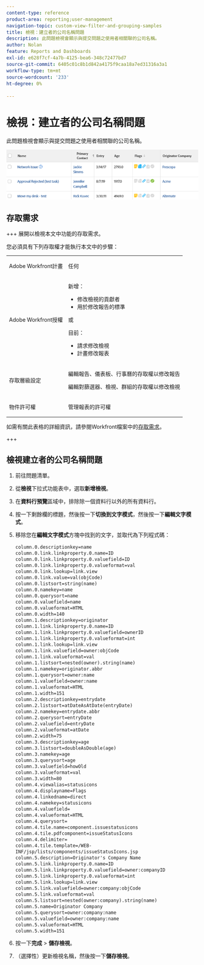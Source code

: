 ```yaml
---
content-type: reference
product-area: reporting;user-management
navigation-topic: custom-view-filter-and-grouping-samples
title: 檢視：建立者的公司名稱問題
description: 此問題檢視會顯示與提交問題之使用者相關聯的公司名稱。
author: Nolan
feature: Reports and Dashboards
exl-id: e628f7cf-4a7b-4125-bea6-348c72477bd7
source-git-commit: 6405c01c8b1d842a4175f9caa18a7ed31316a3a1
workflow-type: tm+mt
source-wordcount: '233'
ht-degree: 0%

---
```


# 檢視：建立者的公司名稱問題

<!--Audit: 11/2024-->

此問題檢視會顯示與提交問題之使用者相關聯的公司名稱。

![custom_view_for_issues_with_originator_company_name.png](assets/custom-view-for-issues-350x33.png)

## 存取需求

+++ 展開以檢視本文中功能的存取需求。

您必須具有下列存取權才能執行本文中的步驟：

<table style="table-layout:auto"> 
 <col> 
 <col> 
 <tbody> 
  <tr> 
   <td role="rowheader">Adobe Workfront計畫</td> 
   <td> <p>任何</p> </td> 
  </tr> 
  <tr> 
   <td role="rowheader">Adobe Workfront授權</td> 
   <td> <p>新增：<ul><li>修改檢視的貢獻者</li><li>用於修改報告的標準</li></ul></p><p>或</p>目前：<ul><li>請求修改檢視</li><li>計畫修改報表</li></ul></p> </td> 
  </tr> 
  <tr> 
   <td role="rowheader">存取層級設定</td> 
   <td> <p>編輯報告、儀表板、行事曆的存取權以修改報告</p> <p>編輯對篩選器、檢視、群組的存取權以修改檢視</p> </td> 
  </tr>  
  <tr> 
   <td role="rowheader">物件許可權</td> 
   <td> <p>管理報表的許可權</p> </td> 
  </tr> 
 </tbody> 
</table>

如需有關此表格的詳細資訊，請參閱Workfront檔案中的[存取需求](/help/quicksilver/administration-and-setup/add-users/access-levels-and-object-permissions/access-level-requirements-in-documentation.md)。

+++

## 檢視建立者的公司名稱問題

1. 前往問題清單。
1. 從&#x200B;**檢視**&#x200B;下拉式功能表中，選取&#x200B;**新增檢視**。
1. 在&#x200B;**資料行預覽**&#x200B;區域中，排除除一個資料行以外的所有資料行。
1. 按一下剩餘欄的標題，然後按一下&#x200B;**切換到文字模式**，然後按一下&#x200B;**編輯文字模式**。
1. 移除您在&#x200B;**編輯文字模式**&#x200B;方塊中找到的文字，並取代為下列程式碼：


   ```
   column.0.descriptionkey=name
   column.0.link.linkproperty.0.name=ID
   column.0.link.linkproperty.0.valuefield=ID
   column.0.link.linkproperty.0.valueformat=val
   column.0.link.lookup=link.view
   column.0.link.value=val(objCode)
   column.0.listsort=string(name)
   column.0.namekey=name
   column.0.querysort=name
   column.0.valuefield=name
   column.0.valueformat=HTML
   column.0.width=140
   column.1.descriptionkey=originator
   column.1.link.linkproperty.0.name=ID
   column.1.link.linkproperty.0.valuefield=ownerID
   column.1.link.linkproperty.0.valueformat=int
   column.1.link.lookup=link.view
   column.1.link.valuefield=owner:objCode
   column.1.link.valueformat=val
   column.1.listsort=nested(owner).string(name)
   column.1.namekey=originator.abbr
   column.1.querysort=owner:name
   column.1.valuefield=owner:name
   column.1.valueformat=HTML
   column.1.width=151
   column.2.descriptionkey=entrydate
   column.2.listsort=atDateAsAtDate(entryDate)
   column.2.namekey=entrydate.abbr
   column.2.querysort=entryDate
   column.2.valuefield=entryDate
   column.2.valueformat=atDate
   column.2.width=75
   column.3.descriptionkey=age
   column.3.listsort=doubleAsDouble(age)
   column.3.namekey=age
   column.3.querysort=age
   column.3.valuefield=howOld
   column.3.valueformat=val
   column.3.width=80
   column.4.viewalias=statusicons
   column.4.displayname=Flags
   column.4.linkedname=direct
   column.4.namekey=statusicons
   column.4.valuefield=
   column.4.valueformat=HTML
   column.4.querysort=
   column.4.tile.name=component.issuestatusicons
   column.4.tile.pdfcomponent=issueStatusIcons
   column.4.delimiter=
   column.4.tile.template=/WEB-INF/jsp/lists/components/issueStatusIcons.jsp
   column.5.description=Originator's Company Name
   column.5.link.linkproperty.0.name=ID
   column.5.link.linkproperty.0.valuefield=owner:companyID
   column.5.link.linkproperty.0.valueformat=int
   column.5.link.lookup=link.view
   column.5.link.valuefield=owner:company:objCode
   column.5.link.valueformat=val
   column.5.listsort=nested(owner:company).string(name)
   column.5.name=Originator Company
   column.5.querysort=owner:company:name
   column.5.valuefield=owner:company:name
   column.5.valueformat=HTML
   column.5.width=151
   ```

1. 按一下&#x200B;**完成** > **儲存檢視**。
1. （選擇性）更新檢視名稱，然後按一下&#x200B;**儲存檢視**。

